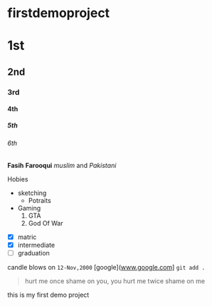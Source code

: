 # firstdemoproject

# 1st 
## 2nd
### 3rd
#### 4th
##### 5th
###### 6th

**Fasih**  __Farooqui__ 
_muslim_ and *Pakistani*

Hobies

- sketching
   - Potraits
- Gaming
   1. GTA
   2. God Of War

- [x] matric
- [x] intermediate
- [ ] graduation

candle blows on `12-Nov,2000`
 [google](www.google.com]
```git add .```
> hurt me once shame on you, you hurt me twice shame on me 

this is my first demo project
